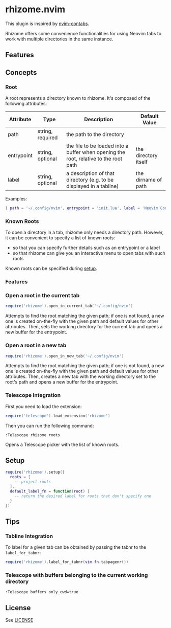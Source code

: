 # rhizome.nvim

This plugin is inspired by [nvim-contabs](https://github.com/m00qek/nvim-contabs).

Rhizome offers some convenience functionalities for using Neovim tabs to work with multiple directories in the same instance.

## Features

## Concepts

### Root

A root represents a directory known to rhizome. It's composed of the following attributes:

| Attribute  | Type             | Description                                                                          | Default Value        |
|------------|------------------|--------------------------------------------------------------------------------------|----------------------|
| path       | string, required | the path to the directory                                                            |                      |
| entrypoint | string, optional | the file to be loaded into a buffer when opening the root, relative to the root path | the directory itself |
| label      | string, optional | a description of that directory (e.g. to be displayed in a tabline)                  | the dirname of path  |

Examples:

```lua
{ path = '~/.config/nvim', entrypoint = 'init.lua', label = 'Neovim Config' }
```

### Known Roots

To open a directory in a tab, rhizome only needs a directory path. However, it can be convenient to specify a list of known roots:

* so that you can specify further details such as an entrypoint or a label
* so that rhizome can give you an interactive menu to open tabs with such roots

Known roots can be specified during [setup](#setup).

### Features

### Open a root in the current tab

```lua
require('rhizome').open_in_current_tab('~/.config/nvim')
```

Attempts to find the root matching the given path; if one is not found, a new one is created on-the-fly with the given path and default values for other attributes. Then, sets the working directory for the current tab and opens a new buffer for the entrypoint.

### Open a root in a new tab

```lua
require('rhizome').open_in_new_tab('~/.config/nvim')
```

Attempts to find the root matching the given path; if one is not found, a new one is created on-the-fly with the given path and default values for other attributes. Then, creates a new tab with the working directory set to the root's path and opens a new buffer for the entrypoint.

### Telescope Integration

First you need to load the extension:

```lua
require('telescope').load_extension('rhizome')
```

Then you can run the following command:

```vim
:Telescope rhizome roots
```

Opens a Telescope picker with the list of known roots.

## Setup

```lua
require('rhizome').setup({
  roots = [
    -- project roots
  ],
  default_label_fn = function(root) {
    -- return the desired label for roots that don't specify one
  }
})
```

## Tips

### Tabline Integration

To label for a given tab can be obtained by passing the tabnr to the `label_for_tabnr`:

```lua
require('rhizome').label_for_tabnr(vim.fn.tabpagenr())
```

### Telescope with buffers belonging to the current working directory

```vim
:Telescope buffers only_cwd=true
```

## License

See [LICENSE](./LICENSE)
